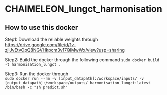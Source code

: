 # CHAIMELEON_lungct_harmonisation

## How to use this docker  
Step1: Download the reliable weights through  
https://drive.google.com/file/d/1v-zjlJvEtvOpQ8NGVHkpcm3v17QlMwWx/view?usp=sharing     

Step2: Build the docker through the following command
```sudo docker build -t harmonisation_lungct .```    

Step3: Run the docker through    
```sudo docker run --rm -v [input_datapath]:/workspace/inputs/ -v [output_datapath]:/workspace/outputs/ harmonisation_lungct:latest /bin/bash -c "sh predict.sh"```
